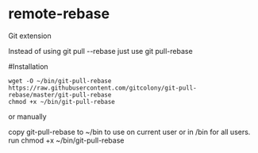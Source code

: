 # remote-rebase
Git extension



Instead of using git pull --rebase just use git pull-rebase

#Installation
```
wget -O ~/bin/git-pull-rebase https://raw.githubusercontent.com/gitcolony/git-pull-rebase/master/git-pull-rebase
chmod +x ~/bin/git-pull-rebase
```
or manually

copy git-pull-rebase to ~/bin to use on current user or in /bin for all users.
run chmod +x ~/bin/git-pull-rebase
